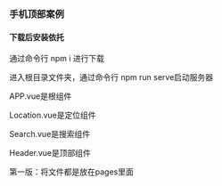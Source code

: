 ### 手机顶部案例

#### 下载后安装依托

通过命令行 npm i 进行下载

进入根目录文件夹，通过命令行 npm run serve启动服务器

APP.vue是根组件

Location.vue是定位组件

Search.vue是搜索组件

Header.vue是顶部组件

第一版：将文件都是放在pages里面

